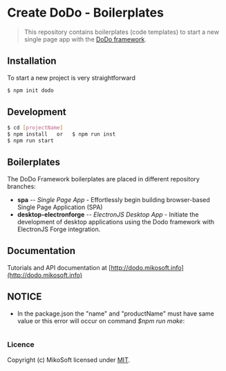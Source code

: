 # Create DoDo - Boilerplates
> This repository contains boilerplates (code templates) to start a new single page app with the [DoDo framework](http://dodo.mikosoft.info).


## Installation
To start a new project is very straightforward
```bash
$ npm init dodo
```


## Development
```bash
$ cd [projectName]
$ npm install   or   $ npm run inst
$ npm run start
```


## Boilerplates
The DoDo Framework boilerplates are placed in different repository branches:
- **spa** -- *Single Page App* - Effortlessly begin building browser-based Single Page Application (SPA)
- **desktop-electronforge** -- *ElectronJS Desktop App* - Initiate the development of desktop applications using the Dodo framework with ElectronJS Forge integration.


## Documentation
Tutorials and API documentation at [http://dodo.mikosoft.info](http://dodo.mikosoft.info)


## NOTICE
 - In the package.json the "name" and "productName" must have same value or this error will occur on command *$npm run make*:
 ```An unhandled rejection has occurred inside Forge: Error: could not find the Electron app binary at ...
 ```


### Licence
Copyright (c) MikoSoft licensed under [MIT](./LICENSE).

